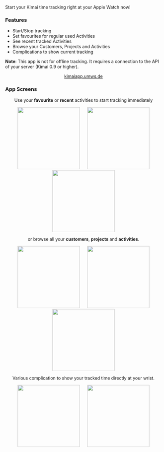Start your Kimai time tracking right at your Apple Watch now!

### Features

* Start/Stop tracking
* Set favourites for regular used Activities
* See recent tracked Activities
* Browse your Customers, Projects and Activities
* Complications to show current tracking


**Note**:
This app is not for offline tracking. It requires a connection to the API of your server (Kimai 0.9 or higher).

<p style="text-align:center"><a href="https://kimaiapp.umws.de">kimaiapp.umws.de</a></p>

### App Screens

<p style="text-align:center">Use your <strong>favourite</strong> or <strong>recent</strong> activities to start tracking immediately</p>
<p style="text-align:center">
    <img src="/images/marketplace/appleWatchApp_favourites.jpg" width="200" style="margin:0 10px">
    <img src="/images/marketplace/appleWatchApp_start_tracking.jpg" width="200" style="margin:0 10px">
    <img src="/images/marketplace/appleWatchApp_tracking.jpg" width="200" style="margin:0 10px">
</p>    
<p style="text-align:center">or browse all your <strong>customers</strong>, <strong>projects</strong> and <strong>activities</strong>.</p>
<p style="text-align:center">
    <img src="/images/marketplace/appleWatchApp_customers.jpg" width="200" style="margin:0 10px">
    <img src="/images/marketplace/appleWatchApp_projects.jpg" width="200" style="margin:0 10px">
    <img src="/images/marketplace/appleWatchApp_activities.jpg" width="200" style="margin:0 10px">
</p>
<p style="text-align:center">Various complication to show your tracked time directly at your wrist.</p>
<p style="text-align:center">
    <img src="/images/marketplace/appleWatchApp_complication_1.jpg" width="200" style="margin:0 10px">
    <img src="/images/marketplace/appleWatchApp_complication_2.jpg" width="200" style="margin:0 10px">
</p>
<p>
